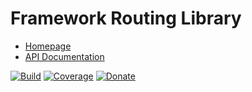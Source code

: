 # Framework Routing Library

- [Homepage](https://the-framework.gitlab.io/libraries/routing.html)
- [API Documentation](https://the-framework.gitlab.io/libraries/routing/docs/)

[![Build](https://gitlab.com/the-framework/libraries/routing/badges/master/pipeline.svg)](https://gitlab.com/the-framework/libraries/routing/-/jobs)
[![Coverage](https://gitlab.com/the-framework/libraries/routing/badges/master/coverage.svg?job=test:php7.3)](https://the-framework.gitlab.io/libraries/routing/coverage/)
[![Donate](https://img.shields.io/badge/Donate-PayPal-blue.svg)](https://www.paypal.com/cgi-bin/webscr?cmd=_s-xclick&hosted_button_id=NGBNW5PY4VSJ4)
